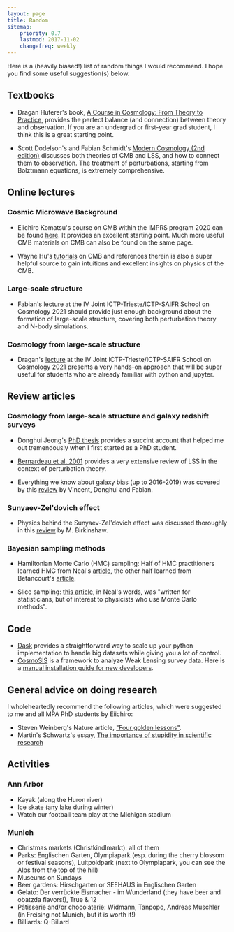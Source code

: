```yaml
---
layout: page
title: Random
sitemap:
    priority: 0.7
    lastmod: 2017-11-02
    changefreq: weekly
---
```


Here is a (heavily biased!) list of random things I would recommend. I hope you find some useful suggestion(s) below.

## Textbooks

- Dragan Huterer's book, <a href="https://www.cambridge.org/highereducation/books/a-course-in-cosmology/3D74B59DC8D6219D079F777DFD3FB1DE#overview">A Course in Cosmology: From Theory to Practice</a>, provides the perfect balance (and connection) between theory and observation. If you are an undergrad or first-year grad student, I think this is a great starting point.

- Scott Dodelson's and Fabian Schmidt's <a href="https://search.lib.umich.edu/catalog/record/990182621100106381">Modern Cosmology (2nd edition)</a> discusses both theories of CMB and LSS, and how to connect them to observation. The treatment of perturbations, starting from Bolztmann equations, is extremely comprehensive.

## Online lectures

### Cosmic Microwave Background

- Eiichiro Komatsu's course on CMB within the IMPRS program 2020 can be found <a href="https://wwwmpa.mpa-garching.mpg.de/~komatsu/lectures--reviews.html">here</a>. It provides an excellent starting point. Much more useful CMB materials on CMB can also be found on the same page.

- Wayne Hu's <a href="http://background.uchicago.edu/">tutorials</a> on CMB and references therein is also a super helpful source to gain intuitions and excellent insights on physics of the CMB.

### Large-scale structure

- Fabian's <a href="https://youtube.com/playlist?list=PLB0mOf556IcEu03Et4HX7fk3fjj9ZdJLC">lecture</a> at the IV Joint ICTP-Trieste/ICTP-SAIFR School on Cosmology 2021 should provide just enough background about the formation of large-scale structure, covering both perturbation theory and N-body simulations.

### Cosmology from large-scale structure

- Dragan's <a href="https://youtube.com/playlist?list=PLB0mOf556IcE_cdSNjQIKlnJ_08QwA1Mr">lecture</a> at the IV Joint ICTP-Trieste/ICTP-SAIFR School on Cosmology 2021 presents a very hands-on approach that will be super useful for students who are already familiar with python and jupyter.

## Review articles

### Cosmology from large-scale structure and galaxy redshift surveys

- Donghui Jeong's <a href="https://www.personal.psu.edu/duj13/">PhD thesis</a> provides a succint account that helped me out tremendously when I first started as a PhD student.

- <a href="https://arxiv.org/abs/astro-ph/0112551">Bernardeau et al. 2001</a> provides a very extensive review of LSS in the context of perturbation theory.

- Everything we know about galaxy bias (up to 2016-2019) was covered by this <a href="https://arxiv.org/abs/1611.09787">review</a> by Vincent, Donghui and Fabian.

### Sunyaev-Zel'dovich effect

- Physics behind the Sunyaev-Zel'dovich effect was discussed thoroughly in this <a href="https://arxiv.org/abs/astro-ph/9808050">review</a> by M. Birkinshaw.

### Bayesian sampling methods

- Hamiltonian Monte Carlo (HMC) sampling: Half of HMC practitioners learned HMC from Neal's <a href="https://arxiv.org/abs/1206.1901">article</a>, the other half learned from Betancourt's <a href="https://arxiv.org/abs/1701.02434">article</a>.

- Slice sampling: <a href="https://arxiv.org/abs/physics/0009028">this article</a>, in Neal's words, was "written for statisticians, but of interest to physicists who use Monte Carlo methods".

## Code

- <a href="https://www.dask.org/">Dask</a> provides a straightforward way to scale up your python implementation to handle big datasets while giving you a lot of control.
- <a href="https://cosmosis.readthedocs.io/en/latest/">CosmoSIS</a> is a framework to analyze Weak Lensing survey data. Here is a <a href="https://github.com/MinhMPA/cosmosis/blob/40d41e4e8d6d64d5eebd4eea5f23f93d01ce69d6/CosmoSIS_installation-and-execution.md">manual installation guide for new developers</a>.

## General advice on doing research

I wholeheartedly recommend the following articles, which were suggested to me and all MPA PhD students by Eiichiro:

- Steven Weinberg's Nature article, <a href="https://www.nature.com/articles/426389a">"Four golden lessons"</a>.
- Martin's Schwartz's essay, <a href="https://journals.biologists.com/jcs/article/121/11/1771/30038/The-importance-of-stupidity-in-scientific-research">The importance of stupidity in scientific research</a>

## Activities

### Ann Arbor

- Kayak (along the Huron river)
- Ice skate (any lake during winter)
- Watch our football team play at the Michigan stadium

### Munich

- Christmas markets (Christkindlmarkt): all of them
- Parks: Englischen Garten, Olympiapark (esp. during the cherry blossom or festival seasons), Luitpoldpark (next to Olympiapark, you can see the Alps from the top of the hill)
- Museums on Sundays
- Beer gardens: Hirschgarten or SEEHAUS in Englischen Garten
- Gelato: Der verr&uuml;ckte Eismacher - im Wunderland (they have beer and obatzda flavors!), True & 12
- P&acirc;tisserie and/or chocolaterie: Widmann, Tanpopo, Andreas Muschler (in Freising not Munich, but it is worth it!)
- Billiards: Q-Billard
